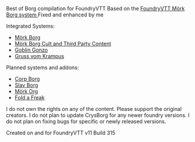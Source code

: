 Best of Borg compilation for FoundryVTT 
Based on the [FoundryVTT Mörk Borg system ](https://github.com/fvtt-fria-ligan/morkborg-foundry-vtt)
Fixed and enhanced by me

Integrated Systems:
- [Mörk Borg](https://morkborg.com/)
- [Mörk Borg Cult and Third Party Content](https://github.com/fvtt-fria-ligan/morkborg-foundry-3p)
- [Goblin Gonzo](https://blaek.games/shop/)
- [Gruss vom Krampus](https://blaek.games/shop/)

Planned systems and addons:
- [Corp Borg](https://www.drivethrurpg.com/de/product/464620/corp-borg)
- [Slav Borg](https://slavdom-studio.com/)
- [Mörk Org](https://www.kickstarter.com/projects/beyondcataclysmgames/mork-org-wretched-office-space-in-a-hopeless-place)
- [Fold a Freak](https://www.kickstarter.com/projects/themadnetwork/fold-a-freak?)

I do not own the rights on any of the content. Please support the original creators.
I do not plan to update CrysBorg for any newer foundry versions.
I do not plan on fixing bugs for specific or newly released versions.

Created on and for FoundryVTT v11 Build 315
